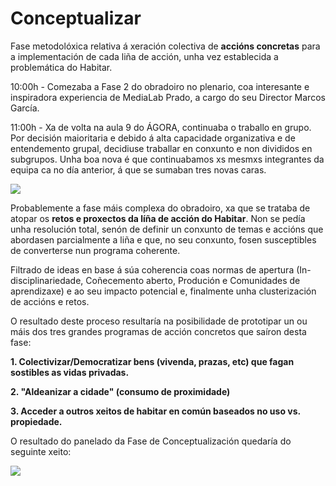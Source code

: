 # Conceptualizar

Fase metodolóxica relativa á xeración colectiva de  **accións concretas** para a implementación de cada liña de acción, unha vez establecida a problemática do Habitar. 

10:00h - Comezaba a Fase 2 do obradoiro no plenario, coa interesante e inspiradora experiencia de MediaLab Prado, a cargo do seu Director Marcos García.

11:00h - Xa de volta na aula 9 do ÁGORA, continuaba o traballo en grupo. Por decisión maioritaria e debido á alta capacidade organizativa e de entendemento grupal, decidiuse traballar en conxunto e non divididos en subgrupos. Unha boa nova é que continuabamos xs mesmxs integrantes da equipa ca no día anterior, á que se sumaban tres novas caras.

![](https://forxa.colab.coruna.gal/Co-Lab/obradoiro/raw/master/o_habitar/imaxes/conceptualizar%2001.jpeg)


Probablemente a fase máis complexa do obradoiro, xa que se trataba de atopar os **retos e proxectos da líña de acción do Habitar**. Non se pedía unha resolución total, senón de definir un conxunto de temas e accións que abordasen parcialmente a liña e que, no seu conxunto, fosen susceptibles de converterse nun programa coherente.

Filtrado de ideas en base á súa coherencia coas normas de apertura (In-disciplinariedade, Coñecemento aberto, Produción e Comunidades de aprendizaxe) e ao seu impacto potencial e, finalmente unha clusterización de accións e retos.

O resultado deste proceso resultaría na posibilidade de prototipar un ou máis dos tres grandes programas de acción concretos que saíron desta fase:

**1. Colectivizar/Democratizar bens (vivenda, prazas, etc) que fagan sostibles as vidas privadas.**

**2. "Aldeanizar a cidade" (consumo de proximidade)**

**3. Acceder a outros xeitos de habitar en común baseados no uso vs. propiedade.**


O resultado do panelado da Fase de Conceptualización quedaría do seguinte xeito:


![](https://forxa.colab.coruna.gal/Co-Lab/obradoiro/raw/master/o_habitar/imaxes/conceptualizar%2002.jpg)
